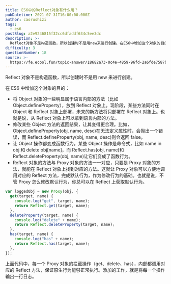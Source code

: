 ```yaml
---
title: ES6中的Reflect对象有什么用？
pubDatetime: 2021-07-31T16:00:00.000Z
author: caorushizi
tags:
  - es6
postSlug: a2e9246815f32cc6dfaddf634c5ee3dc
description: >-
  Reflect对象不是构造函数，所以创建时不是用new来进行创建。在ES6中增加这个对象的目的：*将Object对象的一些明显属于语言内部的方法（比如Object.defineProperty），放到
difficulty: 3
questionNumber: 18
source: >-
  https://fe.ecool.fun/topic-answer/18682a73-0c4e-4859-96fd-2a6fde7587b7?orderBy=updateTime&order=desc&tagId=24
---
```


Reflect 对象不是构造函数，所以创建时不是用 new 来进行创建。

在 ES6 中增加这个对象的目的：

- 将 Object 对象的一些明显属于语言内部的方法（比如 Object.defineProperty），放到 Reflect 对象上。现阶段，某些方法同时在 Object 和 Reflect 对象上部署，未来的新方法将只部署在 Reflect 对象上。也就是说，从 Reflect 对象上可以拿到语言内部的方法。
- 修改某些 Object 方法的返回结果，让其变得更合理。比如，Object.defineProperty(obj, name, desc)在无法定义属性时，会抛出一个错误，而 Reflect.defineProperty(obj, name, desc)则会返回 false。
- 让 Object 操作都变成函数行为。某些 Object 操作是命令式，比如 name in obj 和 delete obj\[name\]，而 Reflect.has(obj, name)和 Reflect.deleteProperty(obj, name)让它们变成了函数行为。
- Reflect 对象的方法与 Proxy 对象的方法一一对应，只要是 Proxy 对象的方法，就能在 Reflect 对象上找到对应的方法。这就让 Proxy 对象可以方便地调用对应的 Reflect 方法，完成默认行为，作为修改行为的基础。也就是说，不管 Proxy 怎么修改默认行为，你总可以在 Reflect 上获取默认行为。

```javascript
var loggedObj = new Proxy(obj, {
  get(target, name) {
    console.log("get", target, name);
    return Reflect.get(target, name);
  },
  deleteProperty(target, name) {
    console.log("delete" + name);
    return Reflect.deleteProperty(target, name);
  },
  has(target, name) {
    console.log("has" + name);
    return Reflect.has(target, name);
  },
});
```

上面代码中，每一个 Proxy 对象的拦截操作（get、delete、has），内部都调用对应的 Reflect 方法，保证原生行为能够正常执行。添加的工作，就是将每一个操作输出一行日志。
